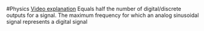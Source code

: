 #Physics 
[Video explanation](https://www.youtube.com/watch?v=IUaqeoMK5y4)
Equals half the number of digital/discrete outputs for a signal. The maximum frequency for which an analog sinusoidal signal represents a digital signal